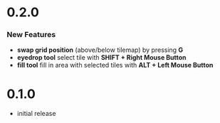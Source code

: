# 0.2.0
### New Features
- **swap grid position** (above/below tilemap) by pressing **G**
- **eyedrop tool** select tile with **SHIFT + Right Mouse Button** 
- **fill tool** fill in area with selected tiles with **ALT + Left Mouse Button**

# 0.1.0
- initial release